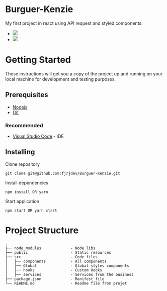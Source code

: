 # Burguer-Kenzie

My first project in react using API request and styled components:

- <img src="https://img.shields.io/badge/React-20232A?style=for-the-badge&logo=react&logoColor=61DAFB](https://reactjs.org/" />
- <img src="https://img.shields.io/badge/Material%20UI-007FFF?style=for-the-badge&logo=mui&logoColor=white](https://reactjs.org/" />

# Getting Started

These instructions will get you a copy of the project up and running on your local machine for development and testing purposes.

## Prerequisites

- [Nodejs](https://nodejs.org/en/)
- [Git](https://git-scm.com/downloads)

### Recommended

- [Visual Studio Code](https://code.visualstudio.com/Download) - IDE

## Installing

Clone repository

```
git clone git@github.com:fjrjdev/Burguer-Kenzie.git
```

Install dependencies

```
npm install OR yarn
```

Start application

```
npm start OR yarn start
```

# Project Structure

    .
    ├── node_modules             - Node libs
    ├── public                   - Static resources
    ├── src                      - Code files
    │   ├── components           - All components
    │   ├── Global               - Global styles components
    │   ├── hooks                - Custom Hooks
    │   ├── services             - Services from the business
    ├── package.json             - Manifest file
    └── README.md                - Readme file from projet
